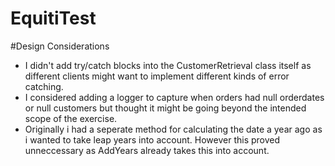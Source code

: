# EquitiTest

#Design Considerations
- I didn't add try/catch blocks into the CustomerRetrieval class itself as different clients might want to implement different kinds of error catching. 
- I considered adding a logger to capture when orders had null orderdates or null customers but thought it might be going beyond the intended scope of the exercise.
- Originally i had a seperate method for calculating the date a year ago as i wanted to take leap years into account. However this proved unneccessary as AddYears 
  already takes this into account.
